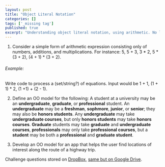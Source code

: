 ```yaml
---
layout: post
title: "Object Literal Notation"
categories: []
tags: ['_missing tag']
published: true
excerpt: "Understanding object literal notation, using arithmetic. No libraries."
---
```

1. Consider a simple form of arithmetic expression consisting only of numbers,
additions, and multiplications. For instance:
5, 5 + 3, 3 * 2, 5 * (3 + 2), (4 + 1) * (3 + 2).

###### Example:
Write code to process a (set/string?) of equations.
Input would be 1 + 1, (1 + 1) * 2, (1 +1) + (2 - 1).

2. Define an OO model for the following:
A student at a university may be an **undergraduate**, **graduate**, or
**professional** student. An **undergraduate** may be a **freshman**,
**sophmore**, **junior**, or **senior**; they may also be **honors students**.
Any **undergraduate** may take **undergraduate courses**, but only **honors
students** may take **honors courses**. **Graduate** students may take
**graduate** and **undergraduate courses**, **professionals** may only take
**professional courses**, but a **student** may be both a **professional** and
**graduate student**.

3. Develop an OO model for an app that helps the user find locations of interest
along the route of a highway trip.


Challenge questions stored on [DropBox](https://dl.dropboxusercontent.com/u/5536412/whiteboard.jpg),
[same but on Google Drive](https://drive.google.com/file/d/0B_Xiek4ngJQuOFRERTVlVTdidkE/edit).
